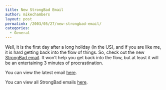 ```yaml
---
title: New StrongBad Email
author: mikechambers
layout: post
permalink: /2003/05/27/new-strongbad-email/
categories:
  - General
---
```



Well, it is the first day after a long holiday (in the US), and if you are like me, it is hard getting back into the flow of things. So, check out the new [StrongBad email][1]. It won&#8217;t help you get back into the flow, but at least it will be an entertaining 3 minutes of procrastination.

You can view the latest email [here][2].

You can view all StrongBad emails [here][1].

 [1]: http://www.homestarrunner.com/sbemail.html
 [2]: http://www.homestarrunner.com/sbemail74.html